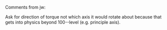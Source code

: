 Comments from jw:

Ask for direction of torque not which axis it would rotate about because that gets into physics beyond 100--level (e.g. principle axis).